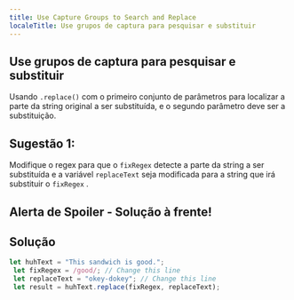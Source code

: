```yaml
---
title: Use Capture Groups to Search and Replace
localeTitle: Use grupos de captura para pesquisar e substituir
---
```

## Use grupos de captura para pesquisar e substituir

Usando `.replace()` com o primeiro conjunto de parâmetros para localizar a parte da string original a ser substituída, e o segundo parâmetro deve ser a substituição.

## Sugestão 1:

Modifique o regex para que o `fixRegex` detecte a parte da string a ser substituída e a variável `replaceText` seja modificada para a string que irá substituir o `fixRegex` .

## Alerta de Spoiler - Solução à frente!

## Solução

```javascript
let huhText = "This sandwich is good."; 
 let fixRegex = /good/; // Change this line 
 let replaceText = "okey-dokey"; // Change this line 
 let result = huhText.replace(fixRegex, replaceText); 

```